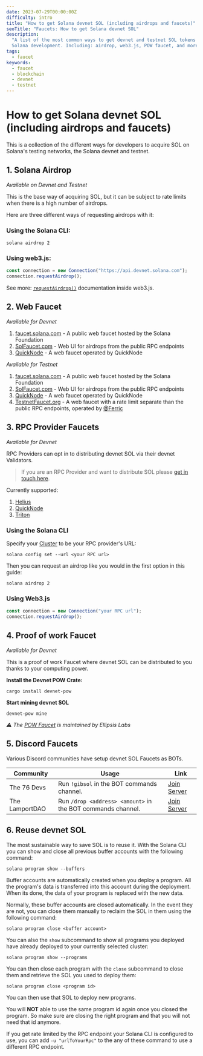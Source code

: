 ```yaml
---
date: 2023-07-29T00:00:00Z
difficulty: intro
title: "How to get Solana devnet SOL (including airdrops and faucets)"
seoTitle: "Faucets: How to get Solana devnet SOL"
description:
  "A list of the most common ways to get devnet and testnet SOL tokens for
  Solana development. Including: airdrop, web3.js, POW faucet, and more."
tags:
  - faucet
keywords:
  - faucet
  - blockchain
  - devnet
  - testnet
---
```


# How to get Solana devnet SOL (including airdrops and faucets)

This is a collection of the different ways for developers to acquire SOL on
Solana's testing networks, the Solana devnet and testnet.

## 1. Solana Airdrop

_Available on Devnet and Testnet_

This is the base way of acquiring SOL, but it can be subject to rate limits when
there is a high number of airdrops.

Here are three different ways of requesting airdrops with it:

### Using the Solana CLI:

```shell
solana airdrop 2
```

### Using web3.js:

```js
const connection = new Connection("https://api.devnet.solana.com");
connection.requestAirdrop();
```

See more:
[`requestAirdrop()`](https://solana-labs.github.io/solana-web3.js/classes/Connection.html#requestAirdrop)
documentation inside web3.js.

## 2. Web Faucet

_Available for Devnet_

1. [faucet.solana.com](https://faucet.solana.com) - A public web faucet hosted
   by the Solana Foundation
2. [SolFaucet.com](https://solfaucet.com/) - Web UI for airdrops from the public
   RPC endpoints
3. [QuickNode](https://faucet.quicknode.com/solana/devnet) - A web faucet
   operated by QuickNode

_Available for Testnet_

1. [faucet.solana.com](https://faucet.solana.com) - A public web faucet hosted
   by the Solana Foundation
2. [SolFaucet.com](https://solfaucet.com/) - Web UI for airdrops from the public
   RPC endpoints
3. [QuickNode](https://faucet.quicknode.com/solana/testnet) - A web faucet
   operated by QuickNode
4. [TestnetFaucet.org](https://testnetfaucet.org) - A web faucet with a rate
   limit separate than the public RPC endpoints, operated by
   [@Ferric](https://twitter.com/ferric)

## 3. RPC Provider Faucets

_Available for Devnet_

RPC Providers can opt in to distributing devnet SOL via their devnet Validators.

> If you are an RPC Provider and want to distribute SOL please
> [get in touch here](https://c852ena8x5c.typeform.com/to/cUj1iRhS).

Currently supported:

1. [Helius](https://www.helius.dev/)
2. [QuickNode](https://faucet.quicknode.com/solana/devnet)
3. [Triton](https://triton.one/)

### Using the Solana CLI

Specify your [Cluster](https://docs.solana.com/clusters) to be your RPC
provider's URL:

```shell
solana config set --url <your RPC url>
```

Then you can request an airdrop like you would in the first option in this
guide:

```shell
solana airdrop 2
```

### Using Web3.js

```js
const connection = new Connection("your RPC url");
connection.requestAirdrop();
```

## 4. Proof of work Faucet

_Available for Devnet_

This is a proof of work Faucet where devnet SOL can be distributed to you thanks
to your computing power.

**Install the Devnet POW Crate:**

```shell
cargo install devnet-pow
```

**Start mining devnet SOL**

```shell
devnet-pow mine
```

_⚠️ The [POW Faucet](https://github.com/jarry-xiao/proof-of-work-faucet) is
maintained by Ellipsis Labs_

## 5. Discord Faucets

Various Discord communities have setup devnet SOL Faucets as BOTs.

| Community      | Usage                                                       | Link                                         |
| -------------- | ----------------------------------------------------------- | -------------------------------------------- |
| The 76 Devs    | Run `!gibsol` in the BOT commands channel.                  | [Join Server](https://discord.gg/RrChGyDeRv) |
| The LamportDAO | Run `/drop <address> <amount>` in the BOT commands channel. | [Join Server](https://discord.gg/JBVrJgtFkq) |

## 6. Reuse devnet SOL

The most sustainable way to save SOL is to reuse it. With the Solana CLI you can
show and close all previous buffer accounts with the following command:

```shell
solana program show --buffers
```

<Callout title="What's a buffer account?">

Buffer accounts are automatically created when you deploy a program. All the
program's data is transferred into this account during the deployment. When its
done, the data of your program is replaced with the new data.

</Callout>

Normally, these buffer accounts are closed automatically. In the event they are
not, you can close them manually to reclaim the SOL in them using the following
command:

```shell
solana program close <buffer account>
```

You can also the `show` subcommand to show all programs you deployed have
already deployed to your currently selected cluster:

```shell
solana program show --programs
```

You can then close each program with the `close` subcommand to close them and
retrieve the SOL you used to deploy them:

```shell
solana program close <program id>
```

You can then use that SOL to deploy new programs.

<Callout type="caution">

You will **NOT** able to use the same program id again once you closed the
program. So make sure are closing the right program and that you will not need
that id anymore.

If you get rate limited by the RPC endpoint your Solana CLI is configured to
use, you can add `-u "urlToYourRpc"` to the any of these command to use a
different RPC endpoint.

</Callout>
